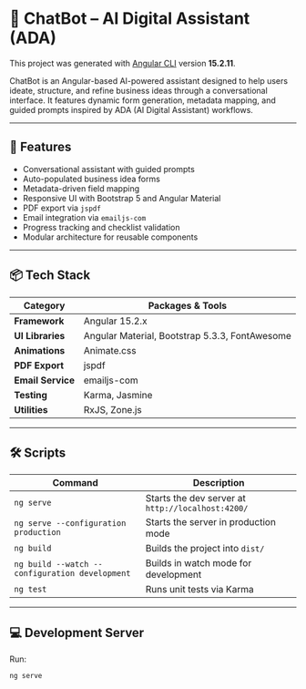 # 🤖 ChatBot – AI Digital Assistant (ADA)

This project was generated with [Angular CLI](https://github.com/angular/angular-cli) version **15.2.11**.

ChatBot is an Angular-based AI-powered assistant designed to help users ideate, structure, and refine business ideas through a conversational interface. It features dynamic form generation, metadata mapping, and guided prompts inspired by ADA (AI Digital Assistant) workflows.

---

## 🚀 Features

- Conversational assistant with guided prompts  
- Auto-populated business idea forms  
- Metadata-driven field mapping  
- Responsive UI with Bootstrap 5 and Angular Material  
- PDF export via `jspdf`  
- Email integration via `emailjs-com`  
- Progress tracking and checklist validation  
- Modular architecture for reusable components  

---

## 📦 Tech Stack

| Category        | Packages & Tools |
|----------------|------------------|
| **Framework**   | Angular 15.2.x   |
| **UI Libraries**| Angular Material, Bootstrap 5.3.3, FontAwesome |
| **Animations**  | Animate.css      |
| **PDF Export**  | jspdf            |
| **Email Service**| emailjs-com     |
| **Testing**     | Karma, Jasmine   |
| **Utilities**   | RxJS, Zone.js    |

---

## 🛠️ Scripts

| Command                                 | Description |
|----------------------------------------|-------------|
| `ng serve`                              | Starts the dev server at `http://localhost:4200/` |
| `ng serve --configuration production`   | Starts the server in production mode |
| `ng build`                              | Builds the project into `dist/` |
| `ng build --watch --configuration development` | Builds in watch mode for development |
| `ng test`                               | Runs unit tests via Karma |

---

## 💻 Development Server

Run:
```bash
ng serve
